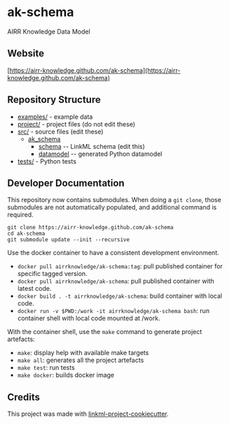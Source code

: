 # ak-schema

AIRR Knowledge Data Model

## Website

[https://airr-knowledge.github.com/ak-schema](https://airr-knowledge.github.com/ak-schema)

## Repository Structure

* [examples/](examples/) - example data
* [project/](project/) - project files (do not edit these)
* [src/](src/) - source files (edit these)
  * [ak_schema](src/ak_schema)
    * [schema](src/ak_schema/schema) -- LinkML schema
      (edit this)
    * [datamodel](src/ak_schema/datamodel) -- generated
      Python datamodel
* [tests/](tests/) - Python tests

## Developer Documentation

This repository now contains submodules. When doing a `git clone`, those submodules are
not automatically populated, and additional command is required.

```
git clone https://airr-knowledge.github.com/ak-schema
cd ak-schema
git submodule update --init --recursive
```

Use the docker container to have a consistent development environment.

* `docker pull airrknowledge/ak-schema:tag`: pull published container for specific tagged version.
* `docker pull airrknowledge/ak-schema`: pull published container with latest code.
* `docker build . -t airrknowledge/ak-schema`: build container with local code.
* `docker run -v $PWD:/work -it airrknowledge/ak-schema bash`: run container shell with local code mounted at /work.

With the container shell, use the `make` command to generate project artefacts:

* `make`: display help with available make targets
* `make all`: generates all the project artefacts
* `make test`: run tests
* `make docker`: builds docker image

## Credits

This project was made with
[linkml-project-cookiecutter](https://github.com/linkml/linkml-project-cookiecutter).
